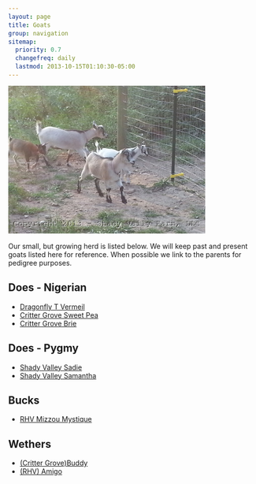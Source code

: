 ```yaml
---
layout: page
title: Goats
group: navigation
sitemap:
  priority: 0.7
  changefreq: daily
  lastmod: 2013-10-15T01:10:30-05:00
---
```


<img src="/images/goats/Group/1.jpg" alt="Goats " class="pic"/>

Our small, but growing herd is listed below. We will keep past and 
present goats listed here for reference. When possible we link to
the parents for pedigree purposes.

## Does - Nigerian

* [Dragonfly T Vermeil](/goats/Dragonfly_T_Vermeil)
* [Critter Grove Sweet Pea](/goats/Critter-Grove-Sweet-Pea)
* [Critter Grove Brie](/goats/Critter-Grove-Brie)

## Does - Pygmy

* [Shady Valley Sadie](/goats/Shady-Valley-Sadie)
* [Shady Valley Samantha](/goats/Shady-Valley-Samantha)

## Bucks

* [RHV Mizzou Mystique](/goats/RHV_Mizzou_Mystique)

## Wethers

* [(Critter Grove)Buddy](/goats/Buddy)
* [(RHV) Amigo](/goats/Amigo)

